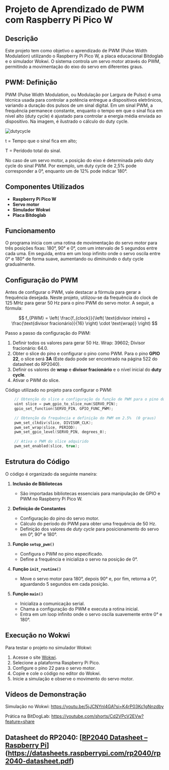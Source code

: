# Projeto de Aprendizado de PWM com Raspberry Pi Pico W

## Descrição
Este projeto tem como objetivo o aprendizado de PWM (Pulse Width Modulation) utilizando o Raspberry Pi Pico W, a placa educacional Bitdoglab e o simulador Wokwi. O sistema controla um servo motor através do PWM, permitindo a movimentação do eixo do servo em diferentes graus.

## PWM: Definição
PWM (Pulse Width Modulation, ou Modulação por Largura de Pulso) é uma técnica usada para controlar a potência entregue a dispositivos eletrônicos, variando a duração dos pulsos de um sinal digital. Em um sinal PWM, a frequência permanece constante, enquanto o tempo em que o sinal fica em nível alto (duty cycle) é ajustado para controlar a energia média enviada ao dispositivo. Na imagem, é ilustrado o cálculo do duty cycle.

![dutycycle](https://github.com/user-attachments/assets/928786e3-e2b1-451a-8948-57b63a9e37e4)

t = Tempo que o sinal fica em alto;

T = Perídodo total do sinal.

No caso de um servo motor, a posição do eixo é determinada pelo duty cycle do sinal PWM. Por exemplo, um duty cycle de 2,5% pode corresponder a 0°, enquanto um de 12% pode indicar 180°.

## Componentes Utilizados
- **Raspberry Pi Pico W**
- **Servo motor**
- **Simulador Wokwi**
- **Placa Bitdoglab**

## Funcionamento
O programa inicia com uma rotina de movimentação do servo motor para três posições fixas: 180°, 90° e 0°, com um intervalo de 5 segundos entre cada uma. Em seguida, entra em um loop infinito onde o servo oscila entre 0° e 180° de forma suave, aumentando ou diminuindo o duty cycle gradualmente.

## Configuração do PWM
Antes de configurar o PWM, vale destacar a fórmula para gerar a frequência desejada. Neste projeto, utilizou-se da frequência do clock de 125 MHz para gerar 50 Hz para o pino PWM do servo motor. A seguir, a fórmula: 

$$
f_{PWM} = \left( \frac{f_{clock}}{\left( \text{divisor inteiro} + \frac{\text{divisor fracionário}}{16} \right) \cdot \text{wrap}} \right)
$$

Passo a passo da configuração do PWM: 
1. Definir todos os valores para gerar 50 Hz. Wrap: 39602; Divisor fracionário: 64.0.
2. Obter o slice do pino e configurar o pino como PWM. Para o pino **GPIO 22**, o slice será **3A** (Este dado pode ser encontrado na página 522 do datasheet do RP2040).
3. Definir os valores de **wrap** e **divisor fracionário** e o nível inicial do **duty cycle**.
4. Ativar o PWM do slice.

Código utilizado no projeto para configurar o PWM:
```c
    // Obtenção do slice e configuração da função de PWM para o pino do servo motor
    uint slice = pwm_gpio_to_slice_num(SERVO_PIN);
    gpio_set_function(SERVO_PIN, GPIO_FUNC_PWM);
    
    // Obtenção da frequência e definição do PWM em 2.5%  (0 graus)
    pwm_set_clkdiv(slice, DIVISOR_CLK);
    pwm_set_wrap(slice, PERIOD);
    pwm_set_gpio_level(SERVO_PIN, degrees_0);
    
    // Ativa o PWM do slice adquirido
    pwm_set_enabled(slice, true);
```

## Estrutura do Código

O código é organizado da seguinte maneira:

1. **Inclusão de Bibliotecas**  
   - São importadas bibliotecas essenciais para manipulação de GPIO e PWM no Raspberry Pi Pico W.

2. **Definição de Constantes**  
   - Configuração do pino do servo motor.  
   - Cálculo do período do PWM para obter uma frequência de 50 Hz.  
   - Definição dos valores de *duty cycle* para posicionamento do servo em 0°, 90° e 180°.

3. **Função `setup_pwm()`**  
   - Configura o PWM no pino especificado.  
   - Define a frequência e inicializa o servo na posição de 0°.

4. **Função `init_routine()`**  
   - Move o servo motor para 180°, depois 90° e, por fim, retorna a 0°, aguardando 5 segundos em cada posição.

5. **Função `main()`**  
   - Inicializa a comunicação serial.  
   - Chama a configuração do PWM e executa a rotina inicial.  
   - Entra em um loop infinito onde o servo oscila suavemente entre 0° e 180°.


## Execução no Wokwi
Para testar o projeto no simulador Wokwi:
1. Acesse o site [Wokwi](https://wokwi.com/).
2. Selecione a plataforma Raspberry Pi Pico.
3. Configure o pino 22 para o servo motor.
4. Copie e cole o código no editor do Wokwi.
5. Inicie a simulação e observe o movimento do servo motor.

## Vídeos de Demonstração
Simulação no Wokwi: https://youtu.be/5jJCNYnl4GA?si=K4rP03Kc1gNnzdby

Prática na BitDogLab: https://youtube.com/shorts/Cd2VPcV2EVw?feature=share

## Datasheet do RP2040: [[RP2040 Datasheet – Raspberry Pi](https://datasheets.raspberrypi.com/rp2040/rp2040-datasheet.pdf)](https://datasheets.raspberrypi.com/rp2040/rp2040-datasheet.pdf)



